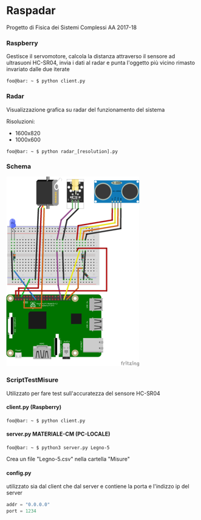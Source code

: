 # Raspadar
Progetto di Fisica dei Sistemi Complessi AA 2017-18

### Raspberry

Gestisce il servomotore, calcola la distanza attraverso il sensore ad ultrasuoni HC-SR04, invia i dati al radar e punta l'oggetto più vicino rimasto invariato dalle due iterate
```console
foo@bar: ~ $ python client.py
```

### Radar

Visualizzazione grafica su radar del funzionamento del sistema

Risoluzioni:
  - 1600x820
  - 1000x600

```console
foo@bar: ~ $ python radar_[resolution].py
```
### Schema

<img src="https://github.com/antonioconte/Raspadar/blob/master/Schema/schema.png?raw=true" width="350">

### ScriptTestMisure

Utilizzato per fare test sull'accuratezza del sensore HC-SR04
#### client.py (Raspberry)
```console
foo@bar: ~ $ python client.py
```
#### server.py MATERIALE-CM (PC-LOCALE)
```console
foo@bar: ~ $ python3 server.py Legno-5
```
Crea un file "Legno-5.csv" nella cartella "Misure"

#### config.py
utilizzato sia dal client che dal server e contiene la porta e l'indizzo ip del server
```python
addr = "0.0.0.0"
port = 1234
```

